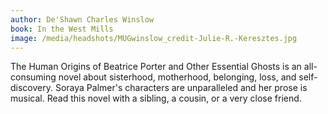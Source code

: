 ```yaml
---
author: De'Shawn Charles Winslow
book: In the West Mills
image: /media/headshots/MUGwinslow_credit-Julie-R.-Keresztes.jpg
---
```


The Human Origins of Beatrice Porter and Other Essential Ghosts is an all-consuming novel about sisterhood, motherhood, belonging, loss, and self-discovery. Soraya Palmer's characters are unparalleled and her prose is musical. Read this novel with a sibling, a cousin, or a very close friend.

